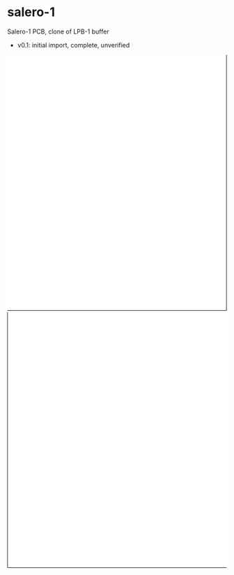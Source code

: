 # salero-1
Salero-1 PCB, clone of LPB-1 buffer

* v0.1: initial import, complete, unverified

![Front](https://raw.githubusercontent.com/rockola/salero-1/master/images/salero-1-front.png)
![Back](https://raw.githubusercontent.com/rockola/salero-1/master/images/salero-1-back.png)
